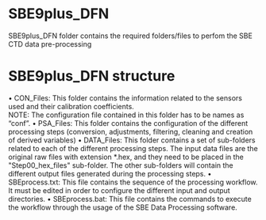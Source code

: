 # SBE9plus_DFN
SBE9plus_DFN folder contains the required folders/files to perfom the SBE CTD data pre-processing

# SBE9plus_DFN structure

•	CON_Files: This folder contains the information related to the sensors used and their calibration coefficients.  
NOTE: The configuration file contained in this folder has to be names as “conf”.
•	PSA_Files: This folder contains the configuration of the different processing steps (conversion, adjustments, filtering, cleaning and creation of derived variables)
•	DATA_Files: This folder contains a set of sub-folders related to each of the different processing steps. The input data files are the original raw files with extension *.hex, and they need to be placed in the "Step00_hex_files" sub-folder. The other sub-folders will contain the different output files generated during the processing steps.
•	SBEprocess.txt: This file contains the sequence of the processing workflow. It must be edited in order to configure the different input and output directories.
•	SBEprocess.bat: This file contains the commands to execute the workflow through the usage of the SBE Data Processing software.
